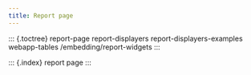 ```yaml
---
title: Report page
---
```


::: {.toctree}
report-page report-displayers report-displayers-examples webapp-tables
/embedding/report-widgets
:::

::: {.index}
report page
:::
